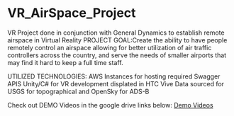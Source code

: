 # VR_AirSpace_Project
VR Project done in conjunction with General Dynamics to establish remote airspace in Virtual Reality
PROJECT GOAL:Create the ability to have people remotely control an airspace allowing for better utilization of air traffic controllers across the country, and serve the needs of smaller airports that may find it hard to keep a full time staff.

UTILIZED TECHNOLOGIES:
AWS Instances for hosting required Swagger APIS
Unity/C# for VR development displated in HTC Vive
Data sourced for USGS for topographical and OpenSky for ADS-B

Check out DEMO Videos in the google drive links below:
[Demo Videos](https://drive.google.com/open?id=1ClMui-ufktOjVSKXsIXiiInFr-4mH1zO)
